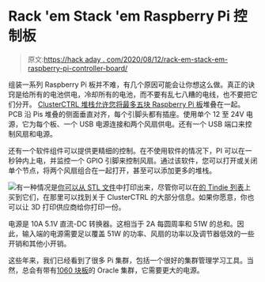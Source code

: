 # Rack 'em Stack 'em Raspberry Pi 控制板

> 原文:[https://hack aday . com/2020/08/12/rack-em-stack-em-raspberry-pi-controller-board/](https://hackaday.com/2020/08/12/rack-em-stack-em-raspberry-pi-controller-board/)

组装一系列 Raspberry Pi 板并不难，有几个原因可能会让你想这么做。真正的诀窍是给所有的电池供电，冷却所有的电池，而不要有乱七八糟的电线，也不要把它们分开。 [ClusterCTRL 堆栈允许您将最多五块 Raspberry Pi 板](https://clusterctrl.com)堆叠在一起。PCB 沿 Pis 堆叠的侧面垂直对齐，每个引脚头都有插座。使用单个 12 至 24V 电源，它为每个板、一个 USB 电源连接和两个风扇供电。还有一个 USB 端口来控制风扇和电源。

还有一个软件组件可以提供更精细的控制。在不使用软件的情况下，PI 可以在一秒钟内上电，并监控一个 GPIO 引脚来控制风扇。通过该软件，您可以打开或关闭单个节点，将两个风扇组合在一起打开，甚至可以添加更多的堆栈。

![](../Images/ac34454684200487dc6c0a4d117a212f.png)有一种情况是[你可以从 STL 文件](https://pinshape.com/items/98243-3d-printed-clusterctrl-stack-frame-case)中打印出来，尽管你可以在[的 Tindie 列表](https://www.tindie.com/products/20770/)上买到它们，在那里可以找到关于 ClusterCTRL 的大部分信息。如果你愿意，你也可以让 3D 打印供应商给你打印一份。

电源是 10A 5.1V 直流-DC 转换器。这相当于 2A 每圆周率和 51W 的总和。因此，输入端的电源需要足以覆盖 51W 的功率、风扇的功率以及调节器低效的一些开销和其他小开销。

这些年来，我们已经看到了很多 Pi 集群，包括一个很好的集群管理学习工具。当然，总会有带有[1060 块板](https://hackaday.com/2019/11/27/your-raspberry-pi-cluster-is-not-like-this-one/)的 Oracle 集群，它需要更大的电源。